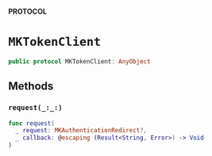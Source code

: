 **PROTOCOL**

# `MKTokenClient`

```swift
public protocol MKTokenClient: AnyObject
```

## Methods
### `request(_:_:)`

```swift
func request(
  _ request: MKAuthenticationRedirect?,
  _ callback: @escaping (Result<String, Error>) -> Void
)
```

